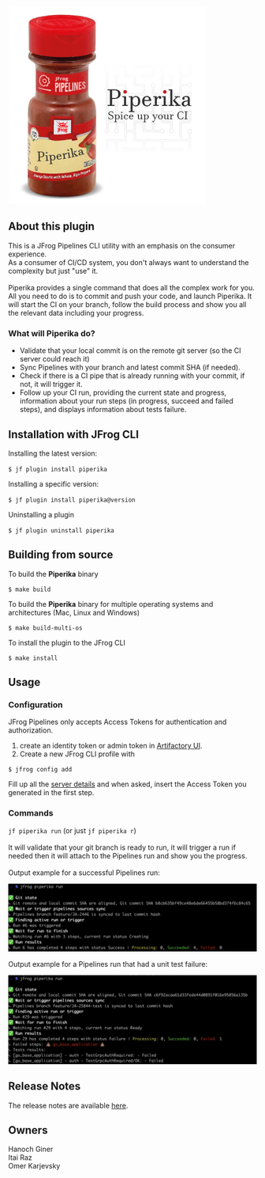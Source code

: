 <img src="assets/logo.png" alt="drawing" width="400" height="400"/>


## About this plugin
This is a JFrog Pipelines CLI utility with an emphasis on the consumer experience.</br>
As a consumer of CI/CD system, you don't always want to understand the complexity but just "use" it.</br></br>
Piperika provides a single command that does all the complex work for you.</br>
All you need to do is to commit and push your code, and launch Piperika. It will start the CI on your branch, follow the build process and show you all the relevant data including your progress. 

### What will Piperika do?
* Validate that your local commit is on the remote git server (so the CI server could reach it)
* Sync Pipelines with your branch and latest commit SHA (if needed).
* Check if there is a CI pipe that is already running with your commit, if not, it will trigger it.
* Follow up your CI run, providing the current state and progress, information about your run steps (in progress, succeed and failed steps), and displays information about tests failure.

## Installation with JFrog CLI
Installing the latest version:

`$ jf plugin install piperika`

Installing a specific version:

`$ jf plugin install piperika@version`

Uninstalling a plugin

`$ jf plugin uninstall piperika`

## Building from source
To build the **Piperika** binary
```shell
$ make build
```

To build the **Piperika** binary for multiple operating systems and architectures (Mac, Linux and Windows)
```shell
$ make build-multi-os
```

To install the plugin to the JFrog CLI
```shell
$ make install
```

## Usage
### Configuration
JFrog Pipelines only accepts Access Tokens for authentication and authorization.</br>
1. create an identity token or admin token in [Artifactory UI](https://jfrog.com/knowledge-base/how-to-generate-an-access-token-video/). </br>
2. Create a new JFrog CLI profile with
```shell
$ jfrog config add
```
Fill up all the [server details](https://jfrog.com/knowledge-base/how-to-configure-jfrog-cli-to-work-with-artifactory-video/) and when asked, insert the Access Token you generated in the first step.</br>

### Commands
`jf piperika run` (or just `jf piperika r`)</br></br>
It will validate that your git branch is ready to run, it will trigger a run if needed then it will attach to the Pipelines run and show you the progress.
</br></br>
Output example for a successful Pipelines run:

<img src="assets/output_successful_run.png" alt="drawing"/>

Output example for a Pipelines run that had a unit test failure:

<img src="assets/output_test_failure.png" alt="drawing"/>

## Release Notes
The release notes are available [here](RELEASE.md).

## Owners
Hanoch Giner</br>
Itai Raz</br>
Omer Karjevsky